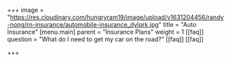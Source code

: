 +++
image = "https://res.cloudinary.com/hungryram19/image/upload/v1631204456/randy-nong/rn-insurance/automobile-insurance_dylqrk.jpg"
title = "Auto Insurance"
[menu.main]
parent = "Insurance Plans"
weight = 1
[[faq]]
question = "What do I need to get my car on the road?"
[[faq]]
[[faq]]

+++
